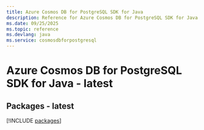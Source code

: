 ```yaml
---
title: Azure Cosmos DB for PostgreSQL SDK for Java
description: Reference for Azure Cosmos DB for PostgreSQL SDK for Java
ms.date: 09/25/2025
ms.topic: reference
ms.devlang: java
ms.service: cosmosdbforpostgresql
---
```

# Azure Cosmos DB for PostgreSQL SDK for Java - latest
## Packages - latest
[!INCLUDE [packages](cosmos-db-for-postgresql-index.md)]